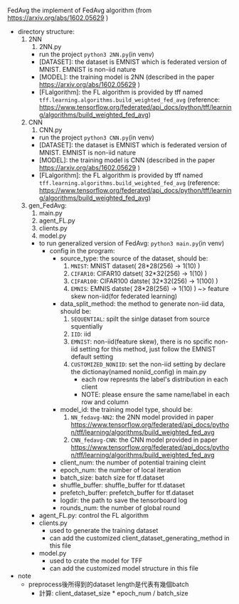 FedAvg
the implement of FedAvg algorithm (from https://arxiv.org/abs/1602.05629 )  
* directory structure:
    1. 2NN  
        1. 2NN.py  
        * run the project ```python3 2NN.py```(in venv)
        * [DATASET]: the dataset is EMNIST which is federated version of MNIST. EMNIST is non-iid nature
        * [MODEL]: the training model is 2NN (described in the paper https://arxiv.org/abs/1602.05629 )
        * [FLalgorithm]: the FL algorithm is provided by tff named ```tff.learning.algorithms.build_weighted_fed_avg``` (reference: https://www.tensorflow.org/federated/api_docs/python/tff/learning/algorithms/build_weighted_fed_avg)
    2. CNN  
        1. CNN.py  
        * run the project ```python3 CNN.py```(in venv)
        * [DATASET]: the dataset is EMNIST which is federated version of MNIST. EMNIST is non-iid nature
        * [MODEL]: the training model is CNN (described in the paper https://arxiv.org/abs/1602.05629 )
        * [FLalgorithm]: the FL algorithm is provided by tff named ```tff.learning.algorithms.build_weighted_fed_avg``` (reference: https://www.tensorflow.org/federated/api_docs/python/tff/learning/algorithms/build_weighted_fed_avg)
    3. gen_FedAvg:
        1. main.py
        2. agent_FL.py
        3. clients.py
        4. model.py
        * to run generalized version of FedAvg: ```python3 main.py```(in venv)
            * config in the program:
                * source_type: the source of the dataset, should be: 
                    1. ```MNIST```: MNIST dataset( 28*28(256) -> 1(10) )
                    2. ```CIFAR10```: CIFAR10 datset( 32*32(256) -> 1(10) )
                    3. ```CIFAR100```: CIFAR100 datste( 32*32(256) -> 1(100) )
                    4. ```EMNIS```: EMNIS datste( 28*28(256) -> 1(10) ) ~> feature skew non-iid(for federated learning)
                * data_split_method: the method to generate non-iid data, should be:
                    1. ```SEQUENTIAL```: spilt the sinlge dataset from source squentially
                    2. ```IID```: iid
                    3. ```EMNIST```: non-iid(feature skew), there is no spcific non-iid setting for this method, just follow the EMNIST default setting
                    4. ```CUSTOMIZED_NONIID```: set the non-iid setting by declare the dictionay(named noniid_config) in main.py
                        * each row represnts the label's distribution in each client
                        * NOTE: please ensure the same name/label in each row and column
                * model_id: the training model type, should be:
                    1.  ```NN_fedavg-NN2```: the 2NN model provided in paper https://www.tensorflow.org/federated/api_docs/python/tff/learning/algorithms/build_weighted_fed_avg
                    2. ```CNN_fedavg-CNN```: the CNN model provided in paper https://www.tensorflow.org/federated/api_docs/python/tff/learning/algorithms/build_weighted_fed_avg
                * client_num: the number of potential training cleint
                * epoch_num: the number of local iteration
                * batch_size: batch size for tf.dataset
                * shuffle_buffer: shuffle_buffer for tf.dataset
                * prefetch_buffer: prefetch_buffer for tf.dataset
                * logdir: the path to save the tensorboard log
                * rounds_num: the number of global round
        * agent_FL.py: control the FL algorithm
        * clients.py
            * used to generate the training dataset
            * can add the customized client_dataset_generating_method in this file
        * model.py
            * used to crate the model for TFF
            * can add the customized model structure in this file
* note
    * preprocess後所得到的dataset length是代表有幾個batch
        * 計算: client_dataset_size * epoch_num / batch_size